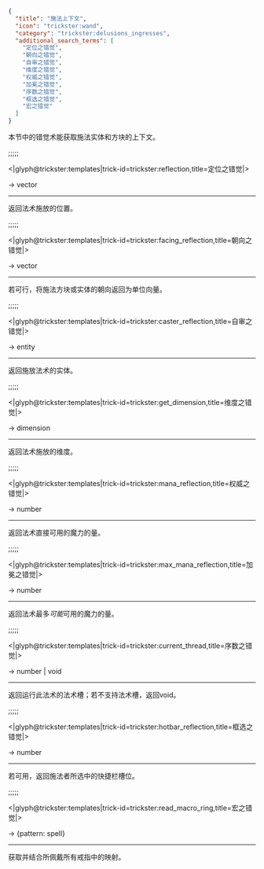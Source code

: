 ```json
{
  "title": "施法上下文",
  "icon": "trickster:wand",
  "category": "trickster:delusions_ingresses",
  "additional_search_terms": [
    "定位之错觉",
    "朝向之错觉",
    "自审之错觉",
    "维度之错觉",
    "权威之错觉",
    "加冕之错觉",
    "序数之错觉",
    "框选之错觉",
    "宏之错觉"
  ]
}
```

本节中的错觉术能获取施法实体和方块的上下文。

;;;;;

<|glyph@trickster:templates|trick-id=trickster:reflection,title=定位之错觉|>

-> vector

---

返回法术施放的位置。

;;;;;

<|glyph@trickster:templates|trick-id=trickster:facing_reflection,title=朝向之错觉|>

-> vector

---

若可行，将施法方块或实体的朝向返回为单位向量。

;;;;;

<|glyph@trickster:templates|trick-id=trickster:caster_reflection,title=自审之错觉|>

-> entity

---

返回施放法术的实体。

;;;;;

<|glyph@trickster:templates|trick-id=trickster:get_dimension,title=维度之错觉|>

-> dimension

---

返回法术施放的维度。

;;;;;

<|glyph@trickster:templates|trick-id=trickster:mana_reflection,title=权威之错觉|>

-> number

---

返回法术直接可用的魔力的量。

;;;;;

<|glyph@trickster:templates|trick-id=trickster:max_mana_reflection,title=加冕之错觉|>

-> number

---

返回法术最多*可能*可用的魔力的量。

;;;;;

<|glyph@trickster:templates|trick-id=trickster:current_thread,title=序数之错觉|>

-> number | void

---

返回运行此法术的法术槽；若不支持法术槽，返回void。

;;;;;

<|glyph@trickster:templates|trick-id=trickster:hotbar_reflection,title=框选之错觉|>

-> number

---

若可用，返回施法者所选中的快捷栏槽位。

;;;;;

<|glyph@trickster:templates|trick-id=trickster:read_macro_ring,title=宏之错觉|>

-> {pattern: spell}

---

获取并结合所佩戴所有戒指中的映射。
